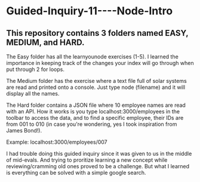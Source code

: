 # Guided-Inquiry-11----Node-Intro

## This repository contains 3 folders named EASY, MEDIUM, and HARD.

The Easy folder has all the learnyounode exercises (1-5). I learned the importance in keeping track of the changes your index will go through when put through 2 for loops.

The Medium folder has the exercise where a text file full of solar systems are read and printed onto a console. Just type node (filename) and it will display all the names.

The Hard folder contains a JSON file where 10 employee names are read with an API. How it works is you type localhost:3000/employees in the toolbar to access the data, and to find a specific employee, their IDs are from 001 to 010 (in case you're wondering, yes I took inspiration from James Bond!).

Example: localhost:3000/employees/007

I had trouble doing this guided inquiry since it was given to us in the middle of mid-evals. And trying to proritize learning a new concept while reviewing/cramming old ones proved to be a challenge. But what I learned is everything can be solved with a simple google search.
